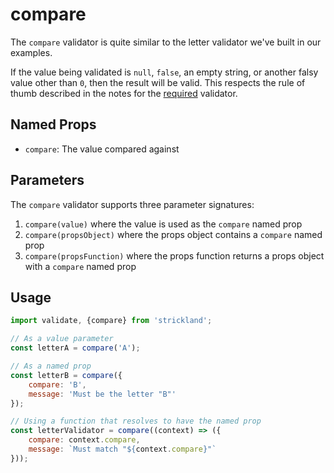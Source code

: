 # compare

The `compare` validator is quite similar to the letter validator we've built in our examples.

If the value being validated is `null`, `false`, an empty string, or another falsy value other than `0`, then the result will be valid. This respects the rule of thumb described in the notes for the [required](required.md) validator.

## Named Props

* `compare`: The value compared against

## Parameters

The `compare` validator supports three parameter signatures:

1. `compare(value)` where the value is used as the `compare` named prop
2. `compare(propsObject)` where the props object contains a `compare` named prop
3. `compare(propsFunction)` where the props function returns a props object with a `compare` named prop

## Usage

```jsx
import validate, {compare} from 'strickland';

// As a value parameter
const letterA = compare('A');

// As a named prop
const letterB = compare({
    compare: 'B',
    message: 'Must be the letter "B"'
});

// Using a function that resolves to have the named prop
const letterValidator = compare((context) => ({
    compare: context.compare,
    message: `Must match "${context.compare}"`
}));
```


